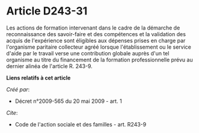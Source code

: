 # Article D243-31

Les actions de formation intervenant dans le cadre de la démarche de reconnaissance des savoir-faire et des compétences et la
validation des acquis de l'expérience sont éligibles aux dépenses prises en charge par l'organisme paritaire collecteur agréé
lorsque l'établissement ou le service d'aide par le travail verse une contribution globale auprès d'un tel organisme au titre
du financement de la formation professionnelle prévu au dernier alinéa de l'article R. 243-9.

**Liens relatifs à cet article**

_Créé par_:

  - Décret n°2009-565 du 20 mai 2009 - art. 1

_Cite_:

  - Code de l'action sociale et des familles - art. R243-9
